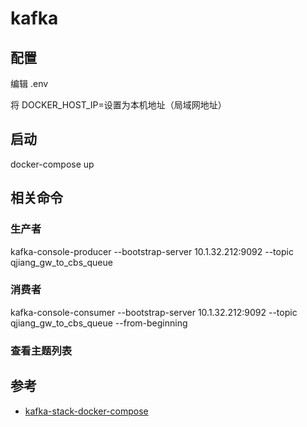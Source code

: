 # kafka

## 配置

编辑 .env

将 DOCKER_HOST_IP=设置为本机地址（局域网地址）

## 启动

docker-compose up

## 相关命令

### 生产者

kafka-console-producer --bootstrap-server 10.1.32.212:9092 --topic qjiang_gw_to_cbs_queue

### 消费者

kafka-console-consumer --bootstrap-server 10.1.32.212:9092 --topic qjiang_gw_to_cbs_queue --from-beginning

### 查看主题列表

## 参考

- [kafka-stack-docker-compose](https://github.com/simplesteph/kafka-stack-docker-compose)